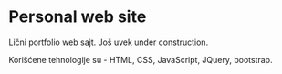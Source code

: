 # Personal web site
Lični portfolio web sajt.
Još uvek under construction.

Korišćene tehnologije su - HTML, CSS, JavaScript, JQuery, bootstrap.
